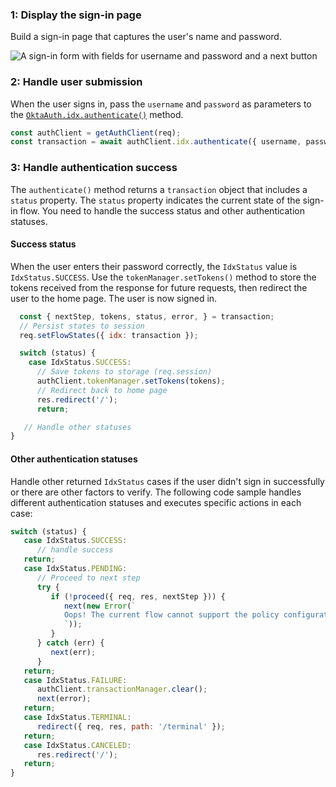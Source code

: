 ### 1: Display the sign-in page

Build a sign-in page that captures the user's name and password.

<div class="half wireframe-border">

![A sign-in form with fields for username and password and a next button](/img/wireframes/sign-in-form-username-password.png)

<!--

Source image: https://www.figma.com/file/YH5Zhzp66kGCglrXQUag2E/%F0%9F%93%8A-Updated-Diagrams-for-Dev-Docs?node-id=3398%3A36678&t=wzNwSZkdctajVush-1 sign-in-form-username-password
 -->

</div>

### 2: Handle user submission

When the user signs in, pass the `username` and `password` as parameters to the [`OktaAuth.idx.authenticate()`](https://github.com/okta/okta-auth-js/blob/master/docs/idx.md#idxauthenticate) method.

```javascript
const authClient = getAuthClient(req);
const transaction = await authClient.idx.authenticate({ username, password });
```

### 3: Handle authentication success

The `authenticate()` method returns a `transaction` object that includes a `status` property. The `status` property indicates the current state of the sign-in flow. You need to handle the success status and other authentication statuses.

#### Success status

When the user enters their password correctly, the `IdxStatus` value is `IdxStatus.SUCCESS`. Use the `tokenManager.setTokens()` method to store the tokens received from the response for future requests, then redirect the user to the home page. The user is now signed in.

```js
  const { nextStep, tokens, status, error, } = transaction;
  // Persist states to session
  req.setFlowStates({ idx: transaction });

  switch (status) {
    case IdxStatus.SUCCESS:
      // Save tokens to storage (req.session)
      authClient.tokenManager.setTokens(tokens);
      // Redirect back to home page
      res.redirect('/');
      return;

   // Handle other statuses
}
```

#### Other authentication statuses

Handle other returned `IdxStatus` cases if the user didn't sign in successfully or there are other factors to verify. The following code sample handles different authentication statuses and executes specific actions in each case:

```js
switch (status) {
   case IdxStatus.SUCCESS:
      // handle success
   return;
   case IdxStatus.PENDING:
      // Proceed to next step
      try {
         if (!proceed({ req, res, nextStep })) {
            next(new Error(`
            Oops! The current flow cannot support the policy configuration in your org.
            `));
         }
      } catch (err) {
         next(err);
      }
   return;
   case IdxStatus.FAILURE:
      authClient.transactionManager.clear();
      next(error);
   return;
   case IdxStatus.TERMINAL:
      redirect({ req, res, path: '/terminal' });
   return;
   case IdxStatus.CANCELED:
      res.redirect('/');
   return;
}
```
